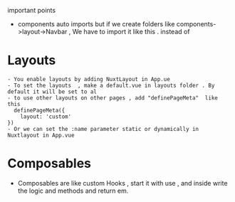 important points 

- components auto imports but if we create folders like components->layout->Navbar , We have to import it like this . <layoutNavbar/> instead of <Navbar/>

# Layouts
    - You enable layouts by adding NuxtLayout in App.ue
    - To set the layouts  , make a default.vue in layouts folder . By default it will be set to al
    - to use other layouts on other pages , add "definePageMeta"  like this 
      definePageMeta({
        layout: 'custom'
    })
    - Or we can set the :name parameter static or dynamically in Nuxtlayout in App.vue

# Composables
  - Composables are like custom Hooks , start it with use , and inside write the logic and methods and return em.